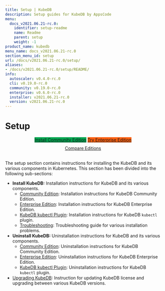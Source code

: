 ```yaml
---
title: Setup | KubeDB
description: Setup guides for KubeDB by AppsCode
menu:
  docs_v2021.06.21-rc.0:
    identifier: setup-readme
    name: Readme
    parent: setup
    weight: -1
product_name: kubedb
menu_name: docs_v2021.06.21-rc.0
section_menu_id: setup
url: /docs/v2021.06.21-rc.0/setup/
aliases:
- /docs/v2021.06.21-rc.0/setup/README/
info:
  autoscaler: v0.4.0-rc.0
  cli: v0.19.0-rc.0
  community: v0.19.0-rc.0
  enterprise: v0.6.0-rc.0
  installer: v2021.06.21-rc.0
  version: v2021.06.21-rc.0
---
```


# Setup

<div style="text-align: center;">
  <a class="button is-link is-medium is-active has-text-weight-normal" href="/docs/v2021.06.21-rc.0/setup/install/community" style="background:#00A651; width: 18rem;">Install Community Edition</a>
  <a class="button is-info is-medium is-active has-text-weight-normal" href="/docs/v2021.06.21-rc.0/setup/install/enterprise"  style="background:#FC6011; width: 18rem;">Try Enterprise Edition</a>
  <a style="margin-top: 10px; display: block;" href="/docs/v2021.06.21-rc.0/overview/README">Compare Editions</a>
</div>
<br>

The setup section contains instructions for installing the KubeDB and its various components in Kubernetes. This section has been divided into the following sub-sections:

- **Install KubeDB:** Installation instructions for KubeDB and its various components.
  - [Community Edition](/docs/v2021.06.21-rc.0/setup/install/community): Installation instructions for KubeDB Community Edition.
  - [Enterprise Edition](/docs/v2021.06.21-rc.0/setup/install/enterprise): Installation instructions for KubeDB Enterprise Edition.
  - [KubeDB kubectl Plugin](/docs/v2021.06.21-rc.0/setup/install/kubectl_plugin): Installation instructions for KubeDB `kubectl` plugin.
  - [Troubleshooting](/docs/v2021.06.21-rc.0/setup/install/troubleshoting): Troubleshooting guide for various installation problems.
- **Uninstall KubeDB:** Uninstallation instructions for KubeDB and its various components.
  - [Community Edition](/docs/v2021.06.21-rc.0/setup/uninstall/community): Uninstallation instructions for KubeDB Community Edition.
  - [Enterprise Edition](/docs/v2021.06.21-rc.0/setup/uninstall/enterprise): Uninstallation instructions for KubeDB Enterprise Edition.
  - [KubeDB kubectl Plugin](/docs/v2021.06.21-rc.0/setup/uninstall/kubectl_plugin): Uninstallation instructions for KubeDB `kubectl` plugin.
- [Upgrading KubeDB](/docs/v2021.06.21-rc.0/setup/upgrade/): Instruction for updating KubeDB license and upgrading between various KubeDB versions.
